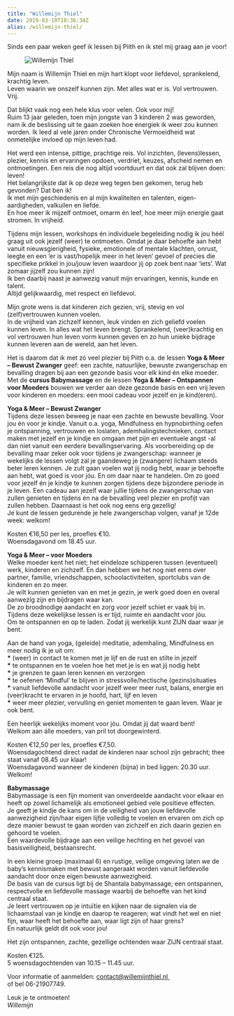 ```yaml
---
title: "Willemijn Thiel"
date: 2019-03-10T18:36:34Z
alias: /willemijn-thiel/
---
```

<!-- wp:paragraph -->
<p>Sinds een paar weken geef ik lessen bij Piith
en ik stel mij graag aan je voor!</p>
<!-- /wp:paragraph -->

<!-- wp:image {"id":2308,"align":"right"} -->
<div class="wp-block-image"><figure class="alignright"><img src="https://res.cloudinary.com/piith/image/upload/2019/03/20190216_1553060-240x180.jpg" alt="Willemijn Thiel" class="wp-image-2308"/></figure></div>
<!-- /wp:image -->

<!-- wp:paragraph -->
<p>Mijn naam is Willemijn Thiel en mijn hart klopt voor liefdevol, sprankelend, krachtig leven.<br /> Leven waarin we onszelf kunnen zijn. Met alles wat er is. Vol vertrouwen. Vrij.</p>
<!-- /wp:paragraph -->

<!-- wp:paragraph -->
<p>Dat blijkt vaak nog een hele klus voor velen.
Ook voor mij!<br />
Ruim 13 jaar geleden, toen mijn jongste van 3 kinderen 2 was geworden, nam ik
de beslissing uit te gaan zoeken hoe energiek ik weer zou kunnen worden. Ik
leed al vele jaren onder Chronische Vermoeidheid wat onmetelijke invloed op
mijn leven had.</p>
<!-- /wp:paragraph -->

<!-- wp:more -->
<!--more-->
<!-- /wp:more -->

<!-- wp:paragraph -->
<p>Het werd een intense, pittige, prachtige reis.
Vol inzichten, (levens)lessen, plezier, kennis en ervaringen opdoen, verdriet,
keuzes, afscheid nemen en ontmoetingen. Een reis die nog altijd voortduurt en
dat ook zal blijven doen: leven!<br />
Het belangrijkste dat ik op deze weg tegen ben gekomen, terug heb gevonden? Dat
ben ik!<br />
Ik met mijn geschiedenis en al mijn kwaliteiten en talenten, eigen-aardigheden,
valkuilen en liefde.<br />
En hoe meer ik mijzelf ontmoet, omarm én leef, hoe meer mijn energie gaat
stromen. In vrijheid.</p>
<!-- /wp:paragraph -->

<!-- wp:paragraph -->
<p>Tijdens mijn lessen, workshops én individuele
begeleiding nodig ik jou héél graag uit ook jezelf (weer) te ontmoeten. Omdat
je daar behoefte aan hebt vanuit nieuwsgierigheid, fysieke, emotionele of
mentale klachten, onrust, leegte en een ‘er is vast/hopelijk meer in het leven’
gevoel of precies díe specifieke prikkel in jou/jouw leven waardoor jij op zoek
bent naar ‘iets’. Wat zomaar jijzelf zou kunnen zijn!<br />
Ik ben daarbij naast je aanwezig vanuit mijn ervaringen, kennis, kunde en
talent. <br />
Altijd gelijkwaardig, met respect en liefdevol.</p>
<!-- /wp:paragraph -->

<!-- wp:paragraph -->
<p>Mijn grote wens is dat kinderen zich gezien,
vrij, stevig en vol (zelf)vertrouwen kunnen voelen. <br />
In de vrijheid van zichzelf kennen, leuk vinden en zich geliefd voelen kunnen
leven. In alles wat het leven brengt. Sprankelend, (veer)krachtig en vol
vertrouwen hun leven vorm kunnen geven en zo hun unieke bijdrage kunnen leveren
aan de wereld, aan het leven.</p>
<!-- /wp:paragraph -->

<!-- wp:paragraph -->
<p>Het is daarom dat ik met zó veel plezier bij Piith o.a. de lessen <strong>Yoga &amp; Meer – Bewust Zwanger</strong> geef: een zachte, natuurlijke, bewuste zwangerschap en bevalling dragen bij aan een gezonde basis voor elk kind én elke moeder.<br /> Met de <strong>cursus Babymassage</strong> en de lessen <strong>Yoga &amp; Meer – Ontspannen voor Moeders</strong> bouwen we verder aan deze gezonde basis en een vrij leven voor kinderen en moeders: een mooi cadeau voor jezelf en je kind(eren).</p>
<!-- /wp:paragraph -->

<!-- wp:paragraph -->
<p><strong>Yoga &amp; Meer – Bewust Zwanger</strong><br />Tijdens deze lessen beweeg je naar een zachte en bewuste bevalling. Voor jou én voor je kindje. Vanuit o.a. yoga, Mindfulness en hypnobirthing oefen je ontspanning, vertrouwen en loslaten, ademhalingstechnieken, contact maken met jezelf en je kindje en omgaan met pijn en eventuele angst -al dan niet vanuit een eerdere bevallingservaring. Als voorbereiding op de bevalling maar zeker ook voor tijdens je zwangerschap: wanneer je wekelijks de lessen volgt zal je gaandeweg je (zwangere) lichaam steeds beter leren kennen. Je zult gaan voelen wat jij nodig hebt, waar je behoefte aan hebt, wat goed is voor jóu. En om daar naar te handelen. Om zo goed voor jezelf én je kindje te kunnen zorgen tijdens deze bijzondere periode in je leven. Een cadeau aan jezelf waar jullie tijdens de zwangerschap van zullen genieten en tijdens én na de bevalling veel plezier en profijt van zullen hebben. Daarnaast is het ook nog eens erg gezellig!&nbsp;&nbsp;&nbsp;&nbsp;&nbsp;&nbsp;&nbsp;&nbsp;&nbsp;&nbsp;&nbsp;&nbsp;&nbsp;&nbsp;&nbsp;&nbsp;&nbsp;&nbsp;&nbsp;&nbsp;&nbsp;&nbsp;&nbsp;<br />Je kunt de lessen gedurende je hele zwangerschap volgen, vanaf je 12de week: welkom!</p>
<!-- /wp:paragraph -->

<!-- wp:paragraph -->
<p>Kosten €16,50 per les, proefles €10.<br />Woensdagavond om 18.45 uur.</p>
<!-- /wp:paragraph -->

<!-- wp:paragraph -->
<p><strong>Yoga &amp; Meer – voor Moeders</strong><br />Welke moeder kent het niet; het eindeloze schipperen tussen (eventueel) werk, kinderen en zichzelf. En dan hebben we het nog niet eens over partner, familie, vriendschappen, schoolactiviteiten, sportclubs van de kinderen en zo meer.<br />Je wilt kunnen genieten van en met je gezin, je werk goed doen en overal aanwezig zijn en bijdragen waar kan.&nbsp;<br />De zo broodnodige aandacht en zorg voor jezelf schiet er vaak bij in.<br />Tijdens deze wekelijkse lessen is er tijd, ruimte en aandacht voor jóu.<br />Om te ontspannen en op te laden. Zodat jij werkelijk kunt ZIJN daar waar je bent.</p>
<!-- /wp:paragraph -->

<!-- wp:paragraph -->
<p>Aan de hand van yoga, (geleide) meditatie, ademhaling, Mindfulness en meer nodig ik je uit om:<br /><strong>*</strong>&nbsp;(weer) in contact te komen met je lijf en de rust en stilte in jezelf<br /><strong>*</strong>&nbsp;te ontspannen en te voelen hoe het met je is en wat jíj nodig hebt<br /><strong>*</strong>&nbsp;je grenzen te gaan leren kennen en verzorgen<br /><strong>*</strong>&nbsp;te oefenen ‘Mindful’ te blijven in stressvolle/hectische (gezins)situaties<br /><strong>*</strong>&nbsp;vanuit liefdevolle aandacht voor jezelf weer meer rust, balans, energie en (veer)kracht te ervaren in je hoofd, hart, lijf en leven<br /><strong>*</strong>&nbsp;weer meer plezier, vervulling en geniet momenten te gaan leven. Waar je ook bent.</p>
<!-- /wp:paragraph -->

<!-- wp:paragraph -->
<p>Een heerlijk wekelijks moment voor jóu. Omdat jij dat waard bent!&nbsp;<br />Welkom aan álle moeders, van pril tot doorgewinterd.</p>
<!-- /wp:paragraph -->

<!-- wp:paragraph -->
<p>Kosten €12,50 per les, proefles €7,50. <br />Woensdagochtend direct nadat de kinderen naar school zijn gebracht; thee staat vanaf 08.45 uur klaar! <br />Woensdagavond wanneer de kinderen (bijna) in bed liggen: 20.30 uur. Welkom!</p>
<!-- /wp:paragraph -->

<!-- wp:paragraph -->
<p><strong>Babymassage</strong><br />Babymassage is een fijn moment van onverdeelde aandacht voor elkaar en heeft op zowel lichamelijk als emotioneel gebied vele positieve effecten.<br />Je geeft je kindje de kans om in de veiligheid van jouw liefdevolle aanwezigheid zijn/haar eigen lijfje volledig te voelen en ervaren om zich op deze manier bewust te gaan worden van zichzelf en zich daarin gezien en gehoord te voelen.<br />Een waardevolle bijdrage aan een veilige hechting en het gevoel van basisveiligheid, bestaansrecht.<br /></p>
<!-- /wp:paragraph -->

<!-- wp:paragraph -->
<p>In een kleine groep (maximaal 6) en rustige, veilige omgeving laten we de baby’s kennismaken met bewust aangeraakt worden vanuit liefdevolle aandacht door onze eigen bewuste aanwezigheid.<br />De basis van de cursus ligt bij de Shantala babymassage; een ontspannen, respectvolle en liefdevolle massage waarbij de behoefte van het kind centraal staat.<br />Je leert vertrouwen op je intuïtie en kijken naar de signalen via de lichaamstaal van je kindje en daarop te reageren; wat vindt het wel en niet fijn, waar heeft het behoefte aan, waar ligt zijn of haar grens?<br />En natuurlijk geldt dit ook voor jou!<br /></p>
<!-- /wp:paragraph -->

<!-- wp:paragraph -->
<p>Het zijn ontspannen, zachte, gezellige ochtenden waar ZIJN centraal staat.<br /></p>
<!-- /wp:paragraph -->

<!-- wp:paragraph -->
<p>Kosten €125.<br />5 woensdagochtenden van 10.15 – 11.45 uur.</p>
<!-- /wp:paragraph -->

<!-- wp:paragraph -->
<p>Voor informatie of aanmelden:&nbsp;<a rel="noreferrer noopener" href="mailto:contact@willemijnthiel.nl" target="_blank">contact@willemijnthiel.nl&nbsp;</a>&nbsp;<br />of bel 06-21907749.</p>
<!-- /wp:paragraph -->

<!-- wp:paragraph -->
<p>Leuk je te ontmoeten!<br /><em>Willemijn</em></p>
<!-- /wp:paragraph -->